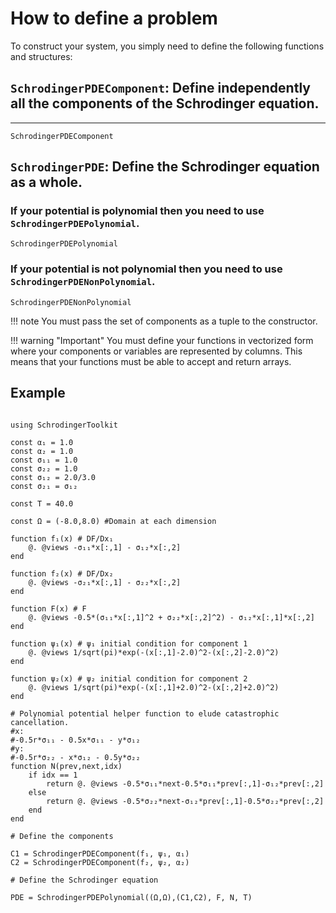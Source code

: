 # How to define a problem

To construct your system, you simply need to define the following functions and structures:

## `SchrodingerPDEComponent`: Define independently all the components of the Schrodinger equation.
---
```@docs; canonical=false
SchrodingerPDEComponent
```

## `SchrodingerPDE`: Define the Schrodinger equation as a whole. 

### If your potential is polynomial then you need to use `SchrodingerPDEPolynomial`.

```@docs; canonical=false
SchrodingerPDEPolynomial
```

### If your potential is not polynomial then you need to use `SchrodingerPDENonPolynomial`.

```@docs; canonical=false
SchrodingerPDENonPolynomial
```

!!! note
    You must pass the set of components as a tuple to the constructor.

!!! warning "Important"
    You must define your functions in vectorized form where your components or variables are represented by columns. This means that your functions must be able to accept and return arrays.

## Example

```@example

using SchrodingerToolkit

const α₁ = 1.0 
const α₂ = 1.0 
const σ₁₁ = 1.0 
const σ₂₂ = 1.0     
const σ₁₂ = 2.0/3.0
const σ₂₁ = σ₁₂

const T = 40.0

const Ω = (-8.0,8.0) #Domain at each dimension

function f₁(x) # DF/Dx₁
    @. @views -σ₁₁*x[:,1] - σ₁₂*x[:,2]
end

function f₂(x) # DF/Dx₂ 
    @. @views -σ₂₁*x[:,1] - σ₂₂*x[:,2]
end

function F(x) # F
    @. @views -0.5*(σ₁₁*x[:,1]^2 + σ₂₂*x[:,2]^2) - σ₁₂*x[:,1]*x[:,2]
end

function ψ₁(x) # ψ₁ initial condition for component 1
    @. @views 1/sqrt(pi)*exp(-(x[:,1]-2.0)^2-(x[:,2]-2.0)^2)
end

function ψ₂(x) # ψ₂ initial condition for component 2
    @. @views 1/sqrt(pi)*exp(-(x[:,1]+2.0)^2-(x[:,2]+2.0)^2)
end

# Polynomial potential helper function to elude catastrophic cancellation.
#x: 
#-0.5r*σ₁₁ - 0.5x*σ₁₁ - y*σ₁₂
#y: 
#-0.5r*σ₂₂ - x*σ₁₂ - 0.5y*σ₂₂
function N(prev,next,idx)
    if idx == 1
        return @. @views -0.5*σ₁₁*next-0.5*σ₁₁*prev[:,1]-σ₁₂*prev[:,2]
    else
        return @. @views -0.5*σ₂₂*next-σ₁₂*prev[:,1]-0.5*σ₂₂*prev[:,2]
    end
end

# Define the components

C1 = SchrodingerPDEComponent(f₁, ψ₁, α₁)
C2 = SchrodingerPDEComponent(f₂, ψ₂, α₂)

# Define the Schrodinger equation

PDE = SchrodingerPDEPolynomial((Ω,Ω),(C1,C2), F, N, T)
```